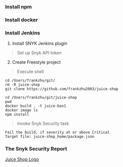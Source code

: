 ### Install npm

### Install docker

### Install Jenkins
1. Install SNYK Jenkins plugin
> Set up Snyk API token

2. Create Freestyle project
> Execute shell
```
cd /Users/frankzhu/git/
rm -R juice-shop
git clone https://github.com/frankzhu2003/juice-shop

cd /Users/frankzhu/git/juice-shop
pwd
docker build . -t juice-box1
docker image ls
npm install
```

> Invoke Snyk Security task
```
Fail the build, if severity at or above Critical
Target file: juice-shop_home/package.json
```

### The Snyk Security Report
[Juice Shop Logo](https://github.com/frankzhu2003/juice-shop/blob/master/ci/snyk_report.html)

